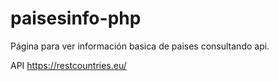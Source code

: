 # paisesinfo-php
Página para ver información basica de paises consultando api. 




API https://restcountries.eu/
